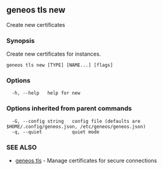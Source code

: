## geneos tls new

Create new certificates

### Synopsis


Create new certificates for instances.


```
geneos tls new [TYPE] [NAME...] [flags]
```

### Options

```
  -h, --help   help for new
```

### Options inherited from parent commands

```
  -G, --config string   config file (defaults are $HOME/.config/geneos.json, /etc/geneos/geneos.json)
  -q, --quiet           quiet mode
```

### SEE ALSO

* [geneos tls](geneos_tls.md)	 - Manage certificates for secure connections

